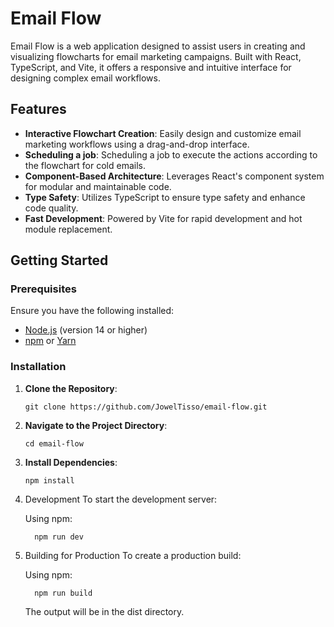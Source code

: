 # Email Flow

Email Flow is a web application designed to assist users in creating and visualizing flowcharts for email marketing campaigns. Built with React, TypeScript, and Vite, it offers a responsive and intuitive interface for designing complex email workflows.

## Features

- **Interactive Flowchart Creation**: Easily design and customize email marketing workflows using a drag-and-drop interface.
- **Scheduling a job**: Scheduling a job to execute the actions according to the flowchart for cold emails.
- **Component-Based Architecture**: Leverages React's component system for modular and maintainable code.
- **Type Safety**: Utilizes TypeScript to ensure type safety and enhance code quality.
- **Fast Development**: Powered by Vite for rapid development and hot module replacement.

## Getting Started

### Prerequisites

Ensure you have the following installed:

- [Node.js](https://nodejs.org/) (version 14 or higher)
- [npm](https://www.npmjs.com/) or [Yarn](https://yarnpkg.com/)

### Installation

1. **Clone the Repository**:

   ```
   git clone https://github.com/JowelTisso/email-flow.git
   ```

2. **Navigate to the Project Directory**:

   ```
   cd email-flow
   ```

3. **Install Dependencies**:

   ```
   npm install
   ```

4. Development To start the development server:

   Using npm:

   ```
     npm run dev
   ```

5. Building for Production To create a production build:

   Using npm:

   ```
     npm run build
   ```

   The output will be in the dist directory.
